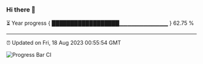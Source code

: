 ### Hi there 👋

⏳ Year progress { ██████████████████▁▁▁▁▁▁▁▁▁▁▁▁ } 62.75 %

---

⏰ Updated on Fri, 18 Aug 2023 00:55:54 GMT

![Progress Bar CI](https://github.com/liununu/liununu/workflows/Progress%20Bar%20CI/badge.svg)

